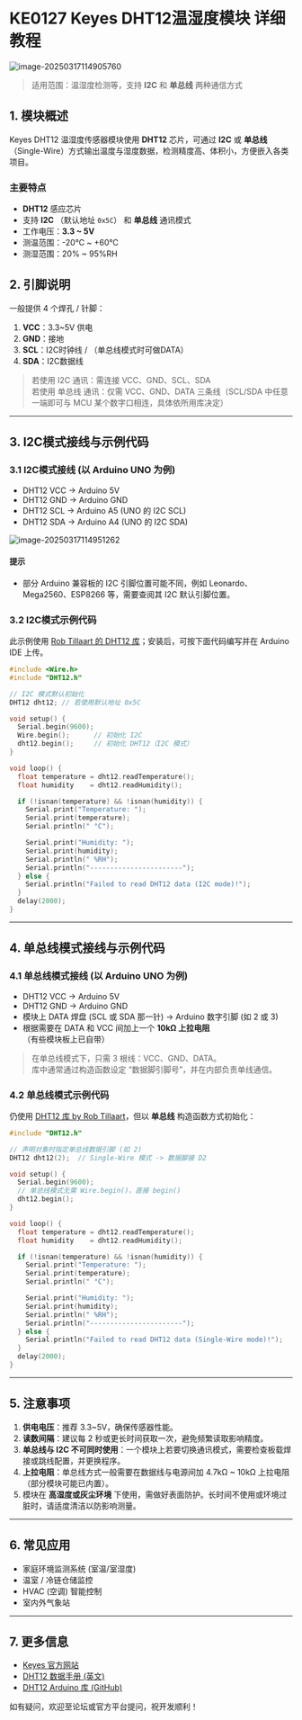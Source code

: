 # KE0127 Keyes DHT12温湿度模块 详细教程

![image-20250317114905760](media/image-20250317114905760.png)

> 适用范围：温湿度检测等，支持 **I2C** 和 **单总线** 两种通信方式

## 1. 模块概述
Keyes DHT12 温湿度传感器模块使用 **DHT12** 芯片，可通过 **I2C** 或 **单总线**（Single-Wire）方式输出温度与湿度数据，检测精度高、体积小，方便嵌入各类项目。

### 主要特点
- **DHT12** 感应芯片   
- 支持 **I2C** （默认地址 `0x5C`） 和 **单总线** 通讯模式  
- 工作电压：**3.3 ~ 5V**  
- 测温范围：-20℃ ~ +60℃  
- 测湿范围：20% ~ 95%RH

## 2. 引脚说明
一般提供 4 个焊孔 / 针脚：  
1. **VCC**：3.3~5V 供电  
2. **GND**：接地  
3. **SCL**：I2C时钟线 / （单总线模式时可做DATA）  
4. **SDA**：I2C数据线  

> 若使用 I2C 通讯：需连接 VCC、GND、SCL、SDA  
> 若使用 单总线 通讯：仅需 VCC、GND、DATA 三条线（SCL/SDA 中任意一端即可与 MCU 某个数字口相连，具体依所用库决定）

---

## 3. I2C模式接线与示例代码

### 3.1 I2C模式接线 (以 Arduino UNO 为例)
- DHT12 VCC → Arduino 5V  
- DHT12 GND → Arduino GND  
- DHT12 SCL → Arduino A5 (UNO 的 I2C SCL)  
- DHT12 SDA → Arduino A4 (UNO 的 I2C SDA)

![image-20250317114951262](media/image-20250317114951262.png)

#### 提示  
- 部分 Arduino 兼容板的 I2C 引脚位置可能不同，例如 Leonardo、Mega2560、ESP8266 等，需要查阅其 I2C 默认引脚位置。

### 3.2 I2C模式示例代码
此示例使用 [Rob Tillaart 的 DHT12 库](https://github.com/RobTillaart/DHT12)；安装后，可按下面代码编写并在 Arduino IDE 上传。

```c
#include <Wire.h>
#include "DHT12.h"

// I2C 模式默认初始化
DHT12 dht12; // 若使用默认地址 0x5C

void setup() {
  Serial.begin(9600);
  Wire.begin();      // 初始化 I2C
  dht12.begin();     // 初始化 DHT12（I2C 模式）
}

void loop() {
  float temperature = dht12.readTemperature();
  float humidity    = dht12.readHumidity();

  if (!isnan(temperature) && !isnan(humidity)) {
    Serial.print("Temperature: ");
    Serial.print(temperature);
    Serial.println(" °C");

    Serial.print("Humidity: ");
    Serial.print(humidity);
    Serial.println(" %RH");
    Serial.println("-----------------------");
  } else {
    Serial.println("Failed to read DHT12 data (I2C mode)!");
  }
  delay(2000);
}
```

---

## 4. 单总线模式接线与示例代码

### 4.1 单总线模式接线 (以 Arduino UNO 为例)
- DHT12 VCC → Arduino 5V  
- DHT12 GND → Arduino GND  
- 模块上 DATA 焊盘 (SCL 或 SDA 那一针) → Arduino 数字引脚 (如 2 或 3)  
- 根据需要在 DATA 和 VCC 间加上一个 **10kΩ 上拉电阻**（有些模块板上已自带）

> 在单总线模式下，只需 3 根线：VCC、GND、DATA。  
> 库中通常通过构造函数设定 “数据脚引脚号”，并在内部负责单线通信。

### 4.2 单总线模式示例代码
仍使用 [DHT12 库 by Rob Tillaart](https://github.com/RobTillaart/DHT12)，但以 **单总线** 构造函数方式初始化：

```c
#include "DHT12.h"

// 声明对象时指定单总线数据引脚 (如 2)
DHT12 dht12(2);  // Single-Wire 模式 -> 数据脚接 D2

void setup() {
  Serial.begin(9600);
  // 单总线模式无需 Wire.begin()，直接 begin()
  dht12.begin();       
}

void loop() {
  float temperature = dht12.readTemperature();
  float humidity    = dht12.readHumidity();

  if (!isnan(temperature) && !isnan(humidity)) {
    Serial.print("Temperature: ");
    Serial.print(temperature);
    Serial.println(" °C");

    Serial.print("Humidity: ");
    Serial.print(humidity);
    Serial.println(" %RH");
    Serial.println("-----------------------");
  } else {
    Serial.println("Failed to read DHT12 data (Single-Wire mode)!");
  }
  delay(2000);
}
```

---

## 5. 注意事项
1. **供电电压**：推荐 3.3~5V，确保传感器性能。  
2. **读数间隔**：建议每 2 秒或更长时间获取一次，避免频繁读取影响精度。  
3. **单总线与 I2C 不可同时使用**：一个模块上若要切换通讯模式，需要检查板载焊接或跳线配置，并更换程序。  
4. **上拉电阻**：单总线方式一般需要在数据线与电源间加 4.7kΩ ~ 10kΩ 上拉电阻（部分模块可能已内置）。  
5. 模块在 **高湿度或灰尘环境** 下使用，需做好表面防护。长时间不使用或环境过脏时，请适度清洁以防影响测量。

---

## 6. 常见应用
- 家庭环境监测系统 (室温/室湿度)  
- 温室 / 冷链仓储监控  
- HVAC (空调) 智能控制  
- 室内外气象站  

---

## 7. 更多信息
- [Keyes 官方网站](http://www.keyes-robot.com/)  
- [DHT12 数据手册 (英文)](http://www.aosong.com)  
- [DHT12 Arduino 库 (GitHub)](https://github.com/RobTillaart/DHT12)

如有疑问，欢迎至论坛或官方平台提问，祝开发顺利！
